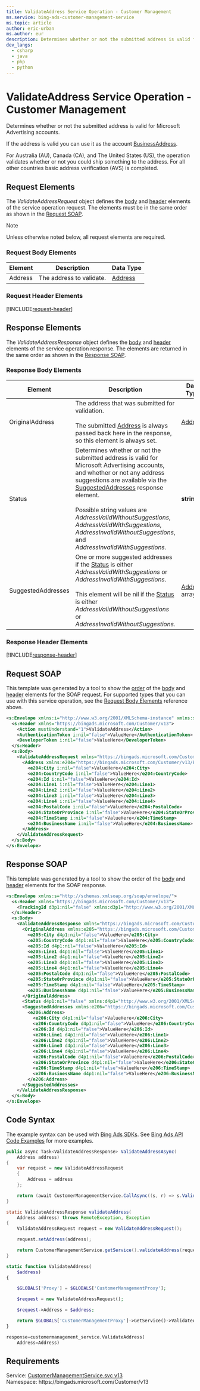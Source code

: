 ```yaml
---
title: ValidateAddress Service Operation - Customer Management
ms.service: bing-ads-customer-management-service
ms.topic: article
author: eric-urban
ms.author: eur
description: Determines whether or not the submitted address is valid for Microsoft Advertising accounts.
dev_langs: 
  - csharp
  - java
  - php
  - python
---
```

# ValidateAddress Service Operation - Customer Management
Determines whether or not the submitted address is valid for Microsoft Advertising accounts. 

If the address is valid you can use it as the account [BusinessAddress](advertiseraccount.md#businessaddress). 

For Australia (AU), Canada (CA), and The United States (US), the operation validates whether or not you could ship something to the address. For all other countries basic address verification (AVS) is completed. 

## <a name="request"></a>Request Elements
The *ValidateAddressRequest* object defines the [body](#request-body) and [header](#request-header) elements of the service operation request. The elements must be in the same order as shown in the [Request SOAP](#request-soap). 

> [!NOTE]
> Unless otherwise noted below, all request elements are required.

### <a name="request-body"></a>Request Body Elements

|Element|Description|Data Type|
|-----------|---------------|-------------|
|<a name="address"></a>Address|The address to validate.|[Address](address.md)|

### <a name="request-header"></a>Request Header Elements
[!INCLUDE[request-header](./includes/request-header.md)]

## <a name="response"></a>Response Elements
The *ValidateAddressResponse* object defines the [body](#response-body) and [header](#response-header) elements of the service operation response. The elements are returned in the same order as shown in the [Response SOAP](#response-soap).

### <a name="response-body"></a>Response Body Elements

|Element|Description|Data Type|
|-----------|---------------|-------------|
|<a name="originaladdress"></a>OriginalAddress|The address that was submitted for validation.<br/><br/>The submitted [Address](#address) is always passed back here in the response, so this element is always set.|[Address](address.md)|
|<a name="status"></a>Status|Determines whether or not the submitted address is valid for Microsoft Advertising accounts, and whether or not any address suggestions are available via the [SuggestedAddresses](#suggestedaddresses) response element.<br/><br/>Possible string values are *AddressValidWithoutSuggestions*, *AddressValidWithSuggestions*, *AddressInvalidWithoutSuggestions*, and *AddressInvalidWithSuggestions*.|**string**|
|<a name="suggestedaddresses"></a>SuggestedAddresses|One or more suggested addresses if the [Status](#status) is either *AddressValidWithSuggestions* or *AddressInvalidWithSuggestions*.<br/><br/>This element will be nil if the [Status](#status) is either *AddressValidWithoutSuggestions* or *AddressInvalidWithoutSuggestions*.|[Address](address.md) array|

### <a name="response-header"></a>Response Header Elements
[!INCLUDE[response-header](./includes/response-header.md)]

## <a name="request-soap"></a>Request SOAP
This template was generated by a tool to show the [order](../guides/services-protocol.md#element-order) of the [body](#request-body) and [header](#request-header) elements for the SOAP request. For supported types that you can use with this service operation, see the [Request Body Elements](#request-body) reference above.

```xml
<s:Envelope xmlns:i="http://www.w3.org/2001/XMLSchema-instance" xmlns:s="http://schemas.xmlsoap.org/soap/envelope/">
  <s:Header xmlns="https://bingads.microsoft.com/Customer/v13">
    <Action mustUnderstand="1">ValidateAddress</Action>
    <AuthenticationToken i:nil="false">ValueHere</AuthenticationToken>
    <DeveloperToken i:nil="false">ValueHere</DeveloperToken>
  </s:Header>
  <s:Body>
    <ValidateAddressRequest xmlns="https://bingads.microsoft.com/Customer/v13">
      <Address xmlns:e204="https://bingads.microsoft.com/Customer/v13/Entities" i:nil="false">
        <e204:City i:nil="false">ValueHere</e204:City>
        <e204:CountryCode i:nil="false">ValueHere</e204:CountryCode>
        <e204:Id i:nil="false">ValueHere</e204:Id>
        <e204:Line1 i:nil="false">ValueHere</e204:Line1>
        <e204:Line2 i:nil="false">ValueHere</e204:Line2>
        <e204:Line3 i:nil="false">ValueHere</e204:Line3>
        <e204:Line4 i:nil="false">ValueHere</e204:Line4>
        <e204:PostalCode i:nil="false">ValueHere</e204:PostalCode>
        <e204:StateOrProvince i:nil="false">ValueHere</e204:StateOrProvince>
        <e204:TimeStamp i:nil="false">ValueHere</e204:TimeStamp>
        <e204:BusinessName i:nil="false">ValueHere</e204:BusinessName>
      </Address>
    </ValidateAddressRequest>
  </s:Body>
</s:Envelope>
```

## <a name="response-soap"></a>Response SOAP
This template was generated by a tool to show the order of the [body](#response-body) and [header](#response-header) elements for the SOAP response.

```xml
<s:Envelope xmlns:s="http://schemas.xmlsoap.org/soap/envelope/">
  <s:Header xmlns="https://bingads.microsoft.com/Customer/v13">
    <TrackingId d3p1:nil="false" xmlns:d3p1="http://www.w3.org/2001/XMLSchema-instance">ValueHere</TrackingId>
  </s:Header>
  <s:Body>
    <ValidateAddressResponse xmlns="https://bingads.microsoft.com/Customer/v13">
      <OriginalAddress xmlns:e205="https://bingads.microsoft.com/Customer/v13/Entities" d4p1:nil="false" xmlns:d4p1="http://www.w3.org/2001/XMLSchema-instance">
        <e205:City d4p1:nil="false">ValueHere</e205:City>
        <e205:CountryCode d4p1:nil="false">ValueHere</e205:CountryCode>
        <e205:Id d4p1:nil="false">ValueHere</e205:Id>
        <e205:Line1 d4p1:nil="false">ValueHere</e205:Line1>
        <e205:Line2 d4p1:nil="false">ValueHere</e205:Line2>
        <e205:Line3 d4p1:nil="false">ValueHere</e205:Line3>
        <e205:Line4 d4p1:nil="false">ValueHere</e205:Line4>
        <e205:PostalCode d4p1:nil="false">ValueHere</e205:PostalCode>
        <e205:StateOrProvince d4p1:nil="false">ValueHere</e205:StateOrProvince>
        <e205:TimeStamp d4p1:nil="false">ValueHere</e205:TimeStamp>
        <e205:BusinessName d4p1:nil="false">ValueHere</e205:BusinessName>
      </OriginalAddress>
      <Status d4p1:nil="false" xmlns:d4p1="http://www.w3.org/2001/XMLSchema-instance">ValueHere</Status>
      <SuggestedAddresses xmlns:e206="https://bingads.microsoft.com/Customer/v13/Entities" d4p1:nil="false" xmlns:d4p1="http://www.w3.org/2001/XMLSchema-instance">
        <e206:Address>
          <e206:City d4p1:nil="false">ValueHere</e206:City>
          <e206:CountryCode d4p1:nil="false">ValueHere</e206:CountryCode>
          <e206:Id d4p1:nil="false">ValueHere</e206:Id>
          <e206:Line1 d4p1:nil="false">ValueHere</e206:Line1>
          <e206:Line2 d4p1:nil="false">ValueHere</e206:Line2>
          <e206:Line3 d4p1:nil="false">ValueHere</e206:Line3>
          <e206:Line4 d4p1:nil="false">ValueHere</e206:Line4>
          <e206:PostalCode d4p1:nil="false">ValueHere</e206:PostalCode>
          <e206:StateOrProvince d4p1:nil="false">ValueHere</e206:StateOrProvince>
          <e206:TimeStamp d4p1:nil="false">ValueHere</e206:TimeStamp>
          <e206:BusinessName d4p1:nil="false">ValueHere</e206:BusinessName>
        </e206:Address>
      </SuggestedAddresses>
    </ValidateAddressResponse>
  </s:Body>
</s:Envelope>
```

## <a name="example"></a>Code Syntax
The example syntax can be used with [Bing Ads SDKs](../guides/client-libraries.md). See [Bing Ads API Code Examples](../guides/code-examples.md) for more examples.
```csharp
public async Task<ValidateAddressResponse> ValidateAddressAsync(
	Address address)
{
	var request = new ValidateAddressRequest
	{
		Address = address
	};

	return (await CustomerManagementService.CallAsync((s, r) => s.ValidateAddressAsync(r), request));
}
```
```java
static ValidateAddressResponse validateAddress(
	Address address) throws RemoteException, Exception
{
	ValidateAddressRequest request = new ValidateAddressRequest();

	request.setAddress(address);

	return CustomerManagementService.getService().validateAddress(request);
}
```
```php
static function ValidateAddress(
	$address)
{

	$GLOBALS['Proxy'] = $GLOBALS['CustomerManagementProxy'];

	$request = new ValidateAddressRequest();

	$request->Address = $address;

	return $GLOBALS['CustomerManagementProxy']->GetService()->ValidateAddress($request);
}
```
```python
response=customermanagement_service.ValidateAddress(
	Address=Address)
```

## Requirements
Service: [CustomerManagementService.svc v13](https://clientcenter.api.bingads.microsoft.com/Api/CustomerManagement/v13/CustomerManagementService.svc)  
Namespace: https\://bingads.microsoft.com/Customer/v13  


